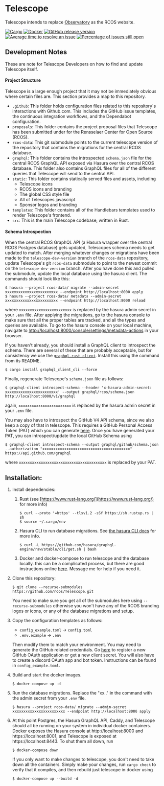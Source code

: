 # Telescope
Telescope intends to replace [Observatory](https://github.com/rcos/observatory-server) 
as the RCOS website.

[![Cargo](https://github.com/rcos/Telescope/actions/workflows/cargo.yml/badge.svg)](https://github.com/rcos/Telescope/actions/workflows/cargo.yml)
[![Docker](https://github.com/rcos/Telescope/actions/workflows/docker.yml/badge.svg)](https://github.com/rcos/Telescope/actions/workflows/docker.yml)
[![GitHub release version](https://img.shields.io/github/release/rcos/Telescope.svg)](https://github.com/rcos/Telescope/releases)
[![Average time to resolve an issue](http://isitmaintained.com/badge/resolution/rcos/Telescope.svg)](https://isitmaintained.com/project/rcos/Telescope)
[![Percentage of issues still open](http://isitmaintained.com/badge/open/rcos/Telescope.svg)](https://isitmaintained.com/project/rcos/Telescope)

## Development Notes
These are note for Telescope Developers on how to find and update Telescope 
itself.

#### Project Structure
Telescope is a large enough project that it may not be immediately obvious where
certain files are. This section provides a map to this repository.
- `.github`: This folder holds configuration files related to this repository's 
    interactions with Github.com. This includes the GitHub issue templates, the 
    continuous integration workflows, and the Dependabot configuration.
- `proposals`: This folder contains the project proposal files that Telescope has
    been submitted under for the Rensselaer Center for Open Source (RCOS).
- `rcos-data`: This git submodule points to the current telescope version of the
    repository that contains the migrations for the central RCOS database.  
- `graphql`: This folder contains the introspected `schema.json` file for the 
    central RCOS GraphQL API exposed via Hasura over the central RCOS database.
    This folder also contains GraphQL files for all of the different queries
    that Telescope will send to the central API.
- `static`: This folder contains statically served files and assets, including 
    - Telescope icons
    - RCOS icons and branding
    - The global CSS style file
    - All of Telescopes javascript
    - Sponsor logos and branding
- `templates`: This folder contains all of the Handlebars templates used to 
    render Telescope's frontend. 
- `src`: This is the main Telescope codebase, written in Rust.

#### Schema Introspection
When the central RCOS GraphQL API (a Hasura wrapper over the central RCOS Postgres database) 
gets updated, Telescopes schema needs to get updated to match. After merging whatever changes
or migrations have been made to the `telescope-dev-version` branch of the `rcos-data` repository,
update Telescope's git `rcos-data` submodule to point to the newest commit on the 
`telescope-dev-version` branch. After you have done this and pulled the submodule,
update the local database using the hasura client. The commands should look like this:
```shell
$ hasura --project rcos-data/ migrate --admin-secret xxxxxxxxxxxxxxxxxxxxxxxx --endpoint http://localhost:8000 apply
$ hasura --project rcos-data/ metadata --admin-secret xxxxxxxxxxxxxxxxxxxxxxxx --endpoint http://localhost:8000 reload
``` 
where `xxxxxxxxxxxxxxxxxxxxxxxx` is replaced by the hasura admin secret in your `.env` file.
After applying the migrations, go to the hasura console to make sure that all the proper
tables are tracked, and all the types and queries are available. 
To go to the hasura console on your local machine, navigate to 
[http://localhost:8000/console/settings/metadata-actions](http://localhost:8000/console/settings/metadata-actions)
in your browser. 

If you haven't already, you should install a GraphQL client to introspect the schema. 
There are several of these that are probably acceptable, but for consistency we use 
the [`graphql-rust client`](https://github.com/graphql-rust/graphql-client/tree/master/graphql_client_cli). 
Install this using the command from its README.
```shell
$ cargo install graphql_client_cli --force
```
Finally, regenerate Telescope's `schema.json` file as follows:
```shell
$ graphql-client introspect-schema --header 'x-hasura-admin-secret: xxxxxxxxxxxxxxxxxxxxxxxx' --output graphql/rcos/schema.json http://localhost:8000/v1/graphql
```
again, `xxxxxxxxxxxxxxxxxxxxxxxx` is replaced by the hasura admin secret in your `.env` file.

You may also have to introspect the GitHub V4 API schema, since we also keep a 
copy of that in telescope. This requires a GitHub Personal Access Token (PAT) 
which you can generate [here](https://github.com/settings/tokens). Once you have
generated your PAT, you can introspect/update the local GitHub Schema using
```shell 
$ graphql-client introspect-schema --output graphql/github/schema.json --authorization "xxxxxxxxxxxxxxxxxxxxxxxxxxxxxxxxxxxxxxxx" https://api.github.com/graphql
```
where `xxxxxxxxxxxxxxxxxxxxxxxxxxxxxxxxxxxxxxxx` is replaced by your PAT.

## Installation:
1. Install dependencies:
    1. Rust (see [https://www.rust-lang.org/](https://www.rust-lang.org/) for more info)
        ```shell
        $ curl --proto '=https' --tlsv1.2 -sSf https://sh.rustup.rs | sh
        $ source ~/.cargo/env
        ```
    2. Hasura CLI to run database migrations. See 
       [the hasura CLI docs](https://hasura.io/docs/1.0/graphql/core/hasura-cli/install-hasura-cli.html#install-hasura-cli) 
       for more info.
        ```shell
        $ curl -L https://github.com/hasura/graphql-engine/raw/stable/cli/get.sh | bash
        ```
    3. Docker and docker-compose to run telescope and the database locally. 
       this can be a complicated process, but there are good instructions online 
       [here](https://docs.docker.com/get-docker/).
       Message me for help if you need it.
       
2. Clone this repository:
    ```shell script
    $ git clone --recurse-submodules https://github.com/rcos/Telescope.git
    ```
   You need to make sure you get all of the submodules here using 
   `--recurse-submodules` otherwise you won't have any of the RCOS branding
   logos or icons, or any of the database migrations and setup.

4. Copy the configuration templates as follows:
    - `config_example.toml` -> `config.toml`
    - `.env.example` -> `.env`
    
    Then modify them to match your environment. You may need to generate the 
    GitHub related credentials. Go [here](https://github.com/settings/applications/new)
    to register a new GitHub OAuth application or get a new client secret.
    You will also have to create a discord OAuth app and bot token. Instructions
    can be found in `config_example.toml`.  
   
5. Build and start the docker images.
    ```shell
    $ docker-compose up -d 
    ```

6. Run the database migrations. Replace the "xx.." in the command with the admin 
   secret from your `.env` file. 
    ```shell
    $ hasura --project rcos-data/ migrate --admin-secret xxxxxxxxxxxxxxxxxxxxxxxx --endpoint http://localhost:8000 apply
    ``` 

7. At this point Postgres, the Hasura GraphQL API, Caddy, and Telescope should 
   all be running on your system in individual docker containers. Docker 
   exposes the Hasura console at http://localhost:8000 and https://localhost:8001, 
   and Telescope is exposed at https://localhost:8443. To shut them all down, run
   ```shell
   $ docker-compose down
   ```
   If you only want to make changes to telescope, you don't need to take down
   all the containers. Simply make your changes, run `cargo check` to verify 
   that it compiles, and then rebuild just telescope in docker using
   ```shell
   $ docker-compose up --build -d
   ```
